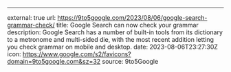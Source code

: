 ---
external: true
url: https://9to5google.com/2023/08/06/google-search-grammar-check/
title: Google Search can now check your grammar
description: Google Search has a number of built-in tools from its dictionary to a metronome and multi-sided die, with the most recent addition letting you check grammar on mobile and desktop.
date: 2023-08-06T23:27:30Z
icon: https://www.google.com/s2/favicons?domain=9to5google.com&sz=32
source: 9to5Google